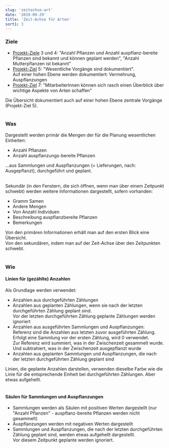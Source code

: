 ```yaml
---
slug: 'zeitachse-art'
date: '2019-09-29'
title: 'Zeit-Achse für Arten'
sort1: 3
---
```


### Ziele

- [Projekt-Ziele](/ziele) 3 und 4: "Anzahl Pflanzen und Anzahl auspflanz-bereite Pflanzen sind bekannt und können geplant werden", "Anzahl Mutterpflanzen ist bekannt"
- [Projekt-Ziel](/ziele) 5: "Wesentliche Vorgänge sind dokumentiert".<br/>
  Auf einer hohen Ebene werden dokumentiert: Vermehrung, Auspflanzungen
- [Projekt-Ziel](/ziele) 7: "MitarbeiterInnen können sich rasch einen Überblick über wichtige Aspekte von Arten schaffen"

Die Übersicht dokumentiert auch auf einer hohen Ebene zentrale Vorgänge (Projekt-Ziel 5).<br/><br/>

### Was

Dargestellt werden primär die Mengen der für die Planung wesentlichen Einheiten:

- Anzahl Pflanzen
- Anzahl auspflanzungs-bereite Pflanzen

...aus Sammlungen und Auspflanzungen (= Lieferungen, nach: Ausgepflanzt), durchgeführt und geplant.<br/><br/>

Sekundär (in den Fenstern, die sich öffnen, wenn man über einem Zeitpunkt schwebt) werden weitere Informationen dargestellt, sofern vorhanden:

- Gramm Samen
- Andere Mengen
- Von Anzahl Individuen
- Beschreibung auspflanzbereite Pflanzen
- Bemerkungen

Von den primären Informationen erhält man auf den ersten Blick eine Übersicht.<br/>
Von den sekundären, indem man auf der Zeit-Achse über den Zeitpunkten schwebt.<br/><br/>

### Wie

#### Linien für (gezählte) Anzahlen

Als Grundlage werden verwendet:

- Anzahlen aus durchgeführten Zählungen
- Anzahlen aus geplanten Zählungen, wenn sie nach der letzten durchgeführten Zählung geplant sind.<br/>
  Vor der letzten durchgeführten Zählung geplante Zählungen werden ignoriert
- Anzahlen aus ausgeführten Sammlungen und Auspflanzungen:<br/>
  Referenz sind die Anzahlen aus letzten zuvor ausgeführten Zählung.<br/>
  Erfolgt eine Sammlung vor der ersten Zählung, wird 0 verwendet.<br/>
  Zur Referenz wird summiert, was in der Zwischenzeit gesammelt wurde. Und subtrahiert, was in der Zwischenzeit ausgepflanzt wurde
- Anzahlen aus geplanten Sammlungen und Auspflanzungen, die nach der letzten durchgeführten Zählung geplant sind

Linien, die geplante Anzahlen darstellen, verwenden dieselbe Farbe wie die Linie für die entsprechende Einheit bei durchgeführten Zählungen. Aber etwas aufgehellt.<br/><br/>

#### Säulen für Sammlungen und Auspflanzungen

- Sammlungen werden als Säulen mit positiven Werten dargestellt (nur "Anzahl Pflanzen" - auspflanz-bereite Pflanzen werden nicht gesammelt)
- Auspflanzungen werden mit negativen Werten dargestellt
- Sammlungen und Auspflanzungen, die nach der letzten durchgeführten Zählung geplant sind, werden etwas aufgehellt dargestellt.<br/>
  Vor diesem Zeitpunkt geplante werden ignoriert.
